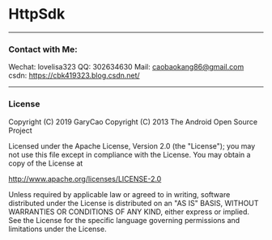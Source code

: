 # HttpSdk

-------
### Contact with Me:
Wechat: lovelisa323 
QQ: 302634630
Mail: caobaokang86@gmail.com 
csdn: https://cbk419323.blog.csdn.net/

-------
### License
Copyright (C) 2019 GaryCao
Copyright (C) 2013 The Android Open Source Project

Licensed under the Apache License, Version 2.0 (the "License");
you may not use this file except in compliance with the License.
You may obtain a copy of the License at

   http://www.apache.org/licenses/LICENSE-2.0

Unless required by applicable law or agreed to in writing, software
distributed under the License is distributed on an "AS IS" BASIS,
WITHOUT WARRANTIES OR CONDITIONS OF ANY KIND, either express or implied.
See the License for the specific language governing permissions and
limitations under the License.


